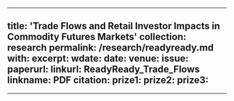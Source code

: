 
---
title: 'Trade Flows and Retail Investor Impacts in Commodity Futures Markets'
collection: research
permalink: /research/readyready.md
with: 
excerpt: 
wdate: 
date: 
venue: 
issue: 
paperurl:
linkurl: ReadyReady_Trade_Flows
linkname: PDF
citation: 
prize1: 
prize2: 
prize3: 
---

---
